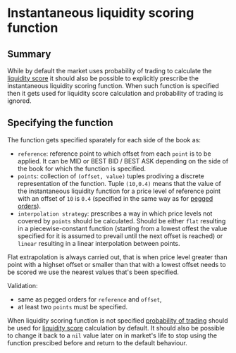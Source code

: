 # Instantaneous liquidity scoring function

## Summary

While by default the market uses probability of trading to calculate the [liquidity score](./0042-LIQF-setting_fees_and_rewarding_lps.md#calculating-the-instantaneous-liquidity-score) it should also be possible to explicitly prescribe the instantaneous liquidity scoring function. When such function is specified then it gets used for liquidity score calculation and probability of trading is ignored.

## Specifying the function

The function gets specified sparately for each side of the book as:

* `reference`: reference point to which offset from each `point` is to be applied. It can be MID or BEST BID / BEST ASK depending on the side of the book for which the function is specified.
* `points`: collection of `(offset, value)` tuples prodiving a discrete representation of the function. Tuple `(10,0.4)` means that the value of the instantaneous liquidity function for a price level of reference point with an offset of `10` is `0.4` (specified in the same way as for [pegged orders](./0037-OPEG-pegged_orders.md)).
* `interpolation strategy`: prescribes a way in which price levels not covered by `points` should be calculated. Should be either `flat` resulting in a piecewise-constant function (starting from a lowest offest the value specified for it is assumed to prevail until the next offset is reached) or `linear` resulting in a linear interpolation between points.

Flat extrapolation is always carried out, that is when price level greater than point with a highset offset or smaller than that with a lowest offset needs to be scored we use the nearest values that's been specified.

Validation:
* same as pegged orders for `reference` and `offset`,
* at least two `points` must be specified.

When liquidity scoring function is not specified [probability of trading](./0034-PROB-prob_weighted_liquidity_measure.ipynb) should be used for [liquidity score](./0042-LIQF-setting_fees_and_rewarding_lps.md#calculating-the-instantaneous-liquidity-score) calculation by default. It should also be possible to change it back to a `nil` value later on in market's life to stop using the function prescibed before and return to the default behaviour.
